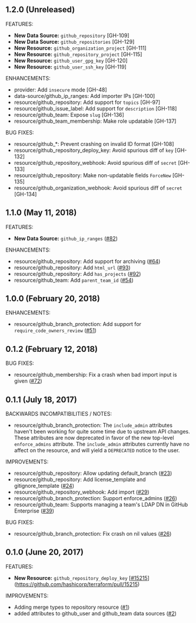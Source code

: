 ## 1.2.0 (Unreleased)

FEATURES:

* **New Data Source:** `github_repository` [GH-109]
* **New Data Source:** `github_repositories` [GH-129]
* **New Resource:** `github_organization_project` [GH-111]
* **New Resource:** `github_repository_project` [GH-115]
* **New Resource:** `github_user_gpg_key` [GH-120]
* **New Resource:** `github_user_ssh_key` [GH-119]

ENHANCEMENTS:

* provider: Add `insecure` mode [GH-48]
* data-source/github_ip_ranges: Add importer IPs [GH-100]
* resource/github_repository: Add support for `topics` [GH-97]
* resource/github_issue_label: Add support for `description` [GH-118]
* resource/github_team: Expose `slug` [GH-136]
* resource/github_team_membership: Make role updatable [GH-137]

BUG FIXES:

* resource/github_*: Prevent crashing on invalid ID format [GH-108]
* resource/github_repository_deploy_key: Avoid spurious diff of `key` [GH-132]
* resource/github_repository_webhook: Avoid spurious diff of `secret` [GH-133]
* resource/github_repository: Make non-updatable fields `ForceNew` [GH-135]
* resource/github_organization_webhook: Avoid spurious diff of `secret` [GH-134]

## 1.1.0 (May 11, 2018)

FEATURES:

* **New Data Source:** `github_ip_ranges` ([#82](https://github.com/terraform-providers/terraform-provider-github/issues/82))

ENHANCEMENTS:

* resource/github_repository: Add support for archiving ([#64](https://github.com/terraform-providers/terraform-provider-github/issues/64))
* resource/github_repository: Add `html_url` ([#93](https://github.com/terraform-providers/terraform-provider-github/issues/93))
* resource/github_repository: Add `has_projects` ([#92](https://github.com/terraform-providers/terraform-provider-github/issues/92))
* resource/github_team: Add `parent_team_id` ([#54](https://github.com/terraform-providers/terraform-provider-github/issues/54))

## 1.0.0 (February 20, 2018)

ENHANCEMENTS:

* resource/github_branch_protection: Add support for `require_code_owners_review` ([#51](https://github.com/terraform-providers/terraform-provider-github/issues/51))

## 0.1.2 (February 12, 2018)

BUG FIXES:

* resource/github_membership: Fix a crash when bad import input is given ([#72](https://github.com/terraform-providers/terraform-provider-github/issues/72))

## 0.1.1 (July 18, 2017)

BACKWARDS INCOMPATIBILITIES / NOTES:

* resource/github_branch_protection: The `include_admin` attributes haven't been working for quite some time due to upstream API changes. These attributes are now deprecated in favor of the new top-level `enforce_admins` attribute. The `include_admin` attributes currently have no affect on the resource, and will yield a `DEPRECATED` notice to the user. 

IMPROVEMENTS:

* resource/github_repository: Allow updating default_branch ([#23](https://github.com/terraform-providers/terraform-provider-github/issues/23))
* resource/github_repository: Add license_template and gitignore_template ([#24](https://github.com/terraform-providers/terraform-provider-github/issues/24))
* resource/github_repository_webhook: Add import ([#29](https://github.com/terraform-providers/terraform-provider-github/issues/29))
* resource/github_branch_protection: Support enforce_admins ([#26](https://github.com/terraform-providers/terraform-provider-github/issues/26))
* resource/github_team: Supports managing a team's LDAP DN in GitHub Enterprise ([#39](https://github.com/terraform-providers/terraform-provider-github/issues/39))

BUG FIXES: 

* resource/github_branch_protection: Fix crash on nil values ([#26](https://github.com/terraform-providers/terraform-provider-github/issues/26))

## 0.1.0 (June 20, 2017)

FEATURES:

* **New Resource:** `github_repository_deploy_key` [[#15215](https://github.com/terraform-providers/terraform-provider-github/issues/15215)](https://github.com/hashicorp/terraform/pull/15215)

IMPROVEMENTS:

* Adding merge types to repository resource ([#1](https://github.com/terraform-providers/terraform-provider-github/issues/1))
* added attributes to github_user and github_team data sources ([#2](https://github.com/terraform-providers/terraform-provider-github/issues/2))
